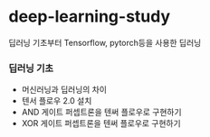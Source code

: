 # deep-learning-study
딥러닝 기초부터 Tensorflow, pytorch등을 사용한 딥러닝



### 딥러닝 기초

- 머신러닝과 딥러닝의 차이
- 텐서 플로우 2.0 설치
- AND 게이트 퍼셉트론을 텐써 플로우로 구현하기
- XOR 게이트 퍼셉트론을 텐써 플로우로 구현하기














